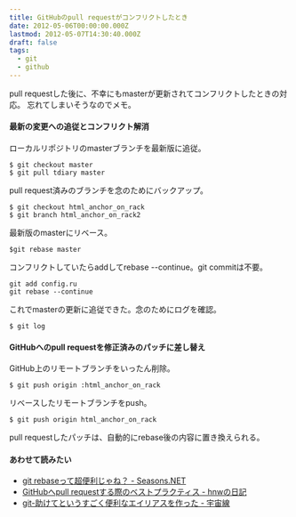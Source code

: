 ```yaml
---
title: GitHubのpull requestがコンフリクトしたとき
date: 2012-05-06T00:00:00.000Z
lastmod: 2012-05-07T14:30:40.000Z
draft: false
tags:
  - git
  - github
---
```


pull requestした後に、不幸にもmasterが更新されてコンフリクトしたときの対応。 忘れてしまいそうなのでメモ。

#### 最新の変更への追従とコンフリクト解消

ローカルリポジトリのmasterブランチを最新版に追従。

```
$ git checkout master
$ git pull tdiary master
```

pull request済みのブランチを念のためにバックアップ。

```
$ git checkout html_anchor_on_rack
$ git branch html_anchor_on_rack2
```

最新版のmasterにリベース。

```
$git rebase master
```

コンフリクトしていたらaddしてrebase --continue。git commitは不要。

```
git add config.ru
git rebase --continue
```

これでmasterの更新に追従できた。念のためにログを確認。

```
$ git log
```

#### GitHubへのpull requestを修正済みのパッチに差し替え

GitHub上のリモートブランチをいったん削除。

```
$ git push origin :html_anchor_on_rack
```

リベースしたリモートブランチをpush。

```
$ git push origin html_anchor_on_rack
```

pull requestしたパッチは、自動的にrebase後の内容に置き換えられる。

#### あわせて読みたい

* [git rebaseって超便利じゃね？ - Seasons.NET](http://d.hatena.ne.jp/Seasons/20090329/1238351273)
* [GitHubへpull requestする際のベストプラクティス - hnwの日記](http://d.hatena.ne.jp/hnw/20110528)
* [git-助けてというすごく便利なエイリアスを作った - 宇宙線](http://rosylilly.hatenablog.com/entry/2012/05/05/231625)
